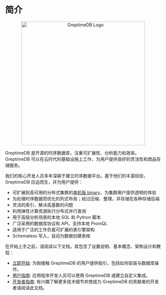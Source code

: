 # 简介

<p align="center">
    <img src="/logo-greptimedb.png" alt="GreptimeDB Logo" width="400">
</p>

GreptimeDB 是开源的时序数据库，注重可扩展性、分析能力和效率。GreptimeDB 可以在云时代的基础设施上工作，为用户提供良好的灵活性和商品存储服务。

我们的核心开发人员多年深耕于建立时序数据平台。基于他们的丰富经验，GreptimeDB 应运而生，并为用户提供：

- 可扩展到高可用的分布式集群的[单机版 binary](https://github.com/GreptimeTeam/greptimedb/releases)，为集群用户提供透明的体验
- 为处理时序数据而优化的列式布局；经过压缩、整理，并存储在各种存储后端
- 灵活的索引，解决高基数的问题
- 利用弹性计算资源执行分布式并行查询
- 用于高级分析场景的本地 SQL 和 Python 脚本
- 广泛采用的数据库协议和 API，支持本地 PromQL
- 适用于广泛的工作负载可扩展的表引擎架构
- Schemaless 写入，自动为数据创建表格

在开始上手之前，请阅读以下文档，其包含了设置说明、基本概念、架构设计和教程：

- [立即开始][1]: 为刚接触 GreptimeDB 的用户提供指引，包括如何安装与数据库操作。
- [用户指南][2]: 应用程序开发人员可以使用 GreptimeDB 或建立自定义集成。
- [开发者指南][3]: 有兴趣了解更多技术细节并想成为 GreptimeDB 的贡献者的开发者请阅读此文档。
<!-- - [Changelog][4]: Presents the latest GreptimeDB roadmap and biweekly reports.
- [FAQ][5]: Presents the most frequently asked questions. -->

[1]: ./getting-started/try-out-greptimedb.md
[2]: ./user-guide/overview.md
[3]: ./developer-guide/overview.md

<!-- [4]: ./changelog/overview.md
[5]: ./faq-and-others/faq.md -->

